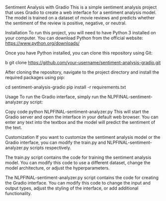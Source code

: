 Sentiment Analysis with Gradio
This is a simple sentiment analysis project that uses Gradio to create a web interface for a sentiment analysis model. The model is trained on a dataset of movie reviews and predicts whether the sentiment of the review is positive, negative, or neutral.

Installation
To run this project, you will need to have Python 3 installed on your computer. You can download Python from the official website: https://www.python.org/downloads/

Once you have Python installed, you can clone this repository using Git:

b
git clone https://github.com/your-username/sentiment-analysis-gradio.git

After cloning the repository, navigate to the project directory and install the required packages using pip:


cd sentiment-analysis-gradio
pip install -r requirements.txt


Usage
To run the Gradio interface, simply run the NLPFINAL-sentiment-analyzer.py script:

Copy code
python NLPFINAL-sentiment-analyzer.py
This will start the Gradio server and open the interface in your default web browser. You can enter any text into the textbox and the model will predict the sentiment of the text.

Customization
If you want to customize the sentiment analysis model or the Gradio interface, you can modify the train.py and NLPFINAL-sentiment-analyzer.py scripts respectively.

The train.py script contains the code for training the sentiment analysis model. You can modify this code to use a different dataset, change the model architecture, or adjust the hyperparameters.

The NLPFINAL-sentiment-analyzer.py script contains the code for creating the Gradio interface. You can modify this code to change the input and output types, adjust the styling of the interface, or add additional functionality.
